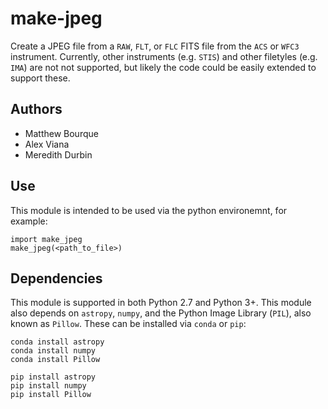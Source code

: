 # make-jpeg

Create a JPEG file from a ``RAW``, ``FLT``, or ``FLC`` FITS file from the ``ACS`` or ``WFC3`` instrument.
Currently, other instruments (e.g. ``STIS``) and other filetyles (e.g. ``IMA``) are not not supported, but likely the code could
be easily extended to support these.

Authors
-------

- Matthew Bourque
- Alex Viana
- Meredith Durbin

Use
---

This module is intended to be used via the python environemnt, for
example:

    import make_jpeg
    make_jpeg(<path_to_file>)

Dependencies
------------

This module is supported in both Python 2.7 and Python 3+.  This
module also depends on ``astropy``, ``numpy``, and the Python Image Library
(``PIL``), also known as ``Pillow``.  These can be installed via ``conda``
or ``pip``:


    conda install astropy
    conda install numpy
    conda install Pillow

    pip install astropy
    pip install numpy
    pip install Pillow

